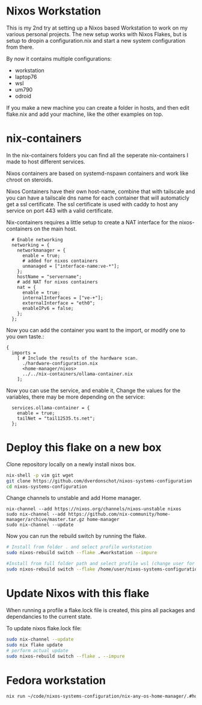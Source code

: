 # Nixos Workstation

This is my 2nd try at setting up a Nixos based Workstation to work on my various personal projects.
The new setup works with Nixos Flakes, but is setup to dropin a configuration.nix and start a new system configuration from there.

By now it contains multiple configurations:

* workstation
* laptop76
* wsl
* um790
* odroid

If you make a new machine you can create a folder in hosts, and then edit flake.nix and add your machine, like the other examples on top.

#  nix-containers

In the nix-containers folders you can find all the seperate nix-containers I made to host different services.

Nixos containers are based on systemd-nspawn containers and work like chroot on steroids.

Nixos Containers have their own host-name, combine that with tailscale and you can have a tailscale dns name for each container that will automaticly get a ssl certificate.
The ssl certificate is used with caddy to host any service on port 443 with a valid certificate.

Nix-containers requires a little setup to create a NAT interface for the nixos-containers on the main host.

```
  # Enable networking
  networking = {
    networkmanager = {
      enable = true;
      # added for nixos containers
      unmanaged = ["interface-name:ve-*"];
    };
    hostName = "servername";
    # add NAT for nixos containers
    nat = {
      enable = true;
      internalInterfaces = ["ve-+"];
      externalInterface = "eth0";
      enableIPv6 = false;
    };
  };
```

Now you can add the container you want to the import, or modify one to you own taste.:

```
{
  imports =
    [ # Include the results of the hardware scan.
      ./hardware-configuration.nix
      <home-manager/nixos>
      ../../nix-containers/ollama-container.nix
    ];
```

Now you can use the service, and enable it, 
Change the values for the variables, there may be more depending on the service:

```
  services.ollama-container = {
    enable = true;
    tailNet = "tail12535.ts.net";
  };
```

# Deploy this flake on a new box

Clone repository locally on a newly install nixos box.

```bash
nix-shell -p vim git wget
git clone https://github.com/dverdonschot/nixos-systems-configuration
cd nixos-systems-configuration
```

Change channels to unstable and add Home manager.
```
nix-channel --add https://nixos.org/channels/nixos-unstable nixos
sudo nix-channel --add https://github.com/nix-community/home-manager/archive/master.tar.gz home-manager
sudo nix-channel --update
```

Now you can run the rebuild switch by running the flake.

```bash
# Install from folder . and select profile workstation
sudo nixos-rebuild switch --flake .#workstation --impure

#Install from full folder path and select profile wsl (change user for your username) (can be used anywhere)
sudo nixos-rebuild switch --flake /home/user/nixos-systems-configuration#wsl --impure
```

# Update Nixos with this flake

When running a profile a flake.lock file is created, this pins all packages and dependancies to the current state.

To update nixos flake.lock file:

```bash
sudo nix-channel --update
sudo nix flake update
# perform actual update
sudo nixos-rebuild switch --flake . --impure
```

# Fedora workstation

```bash
nix run ~/code/nixos-systems-configuration/nix-any-os-home-manager/.#home-manager -- switch --flake ~/code/nixos-systems-configuration/nix-any-os-home-manager/.#fedora --impure
```
